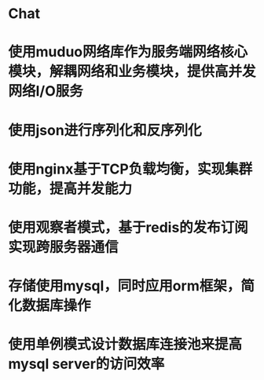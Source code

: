 # Chat
# 使用muduo网络库作为服务端网络核心模块，解耦网络和业务模块，提供高并发网络I/O服务
# 使用json进行序列化和反序列化
# 使用nginx基于TCP负载均衡，实现集群功能，提高并发能力
# 使用观察者模式，基于redis的发布订阅实现跨服务器通信
# 存储使用mysql，同时应用orm框架，简化数据库操作
# 使用单例模式设计数据库连接池来提高mysql server的访问效率
